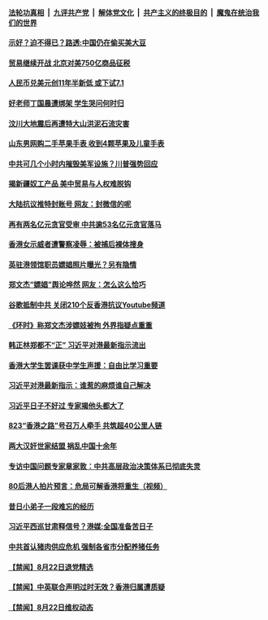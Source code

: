 ####  [法轮功真相](../../../../basic/blob/master/README.md?t=08231639) &nbsp;|&nbsp; [九评共产党](../../../../9ping.md/blob/master/README.md?t=08231639) &nbsp;|&nbsp; [解体党文化](../../../../jtdwh.md/blob/master/README.md?t=08231639)  &nbsp;|&nbsp; [共产主义的终极目的](../../../../gczydzjmd.md/blob/master/README.md?t=08231639) &nbsp;|&nbsp; [魔鬼在统治我们的世界](../../../../mgztzwmdsj.md/blob/master/README.md?t=08231639) 

#### [示好？迫不得已？路透:中国仍在偷买美大豆](../pages/prog204/a102650113.md?t=08231639) 

#### [贸易继续开战 北京对美750亿商品征税](../pages/prog204/a102650112.md?t=08231639) 

#### [人民币兑美元创11年半新低 或下试7.1](../pages/prog204/a102650009.md?t=08231639) 

#### [好老师丁国晨遭绑架 学生哭问何时归](../pages/prog204/a102650001.md?t=08231639) 


#### [汶川大地震后再遭特大山洪泥石流灾害](../pages/prog204/a102649950.md?t=08231639) 

#### [山东男网购二手苹果手表 收到4颗苹果及儿童手表](../pages/prog204/a102649955.md?t=08231639) 

#### [中共可几个小时内摧毁美军设施？川普强势回应](../pages/prog204/a102649949.md?t=08231639) 

#### [揭新疆奴工产品 美中贸易与人权难脱钩](../pages/prog204/a102649908.md?t=08231639) 

#### [大陆抗议推特封账号 网友：封微信的呢](../pages/prog204/a102649910.md?t=08231639) 

#### [再有两名亿元贪官受审 中共逾53名亿元贪官落马](../pages/prog204/a102649920.md?t=08231639) 

#### [香港女示威者遭警察凌辱：被捕后裸体搜身](../pages/prog204/a102649919.md?t=08231639) 

#### [英驻港领馆职员嫖娼照片曝光？另有隐情](../pages/prog204/a102649883.md?t=08231639) 

#### [郑文杰“嫖娼”舆论哗然 网友：怎么这么恰巧](../pages/prog204/a102649873.md?t=08231639) 

#### [谷歌抵制中共 关闭210个反香港抗议Youtube频道](../pages/prog204/a102649872.md?t=08231639) 

#### [《环时》称郑文杰涉嫖妓被拘 外界指疑点重重](../pages/prog204/a102649400.md?t=08231639) 

#### [韩正林郑都不“正” 习近平对港最新指示流出](../pages/prog204/a102649848.md?t=08231639) 

#### [香港大学生罢课获中学生声援：自由比学习重要](../pages/prog204/a102649800.md?t=08231639) 

#### [习近平对港最新指示：谁惹的麻烦谁自己解决](../pages/prog204/a102649797.md?t=08231639) 

#### [习近平日子不好过 专家揭他头都大了](../pages/prog204/a102649775.md?t=08231639) 

#### [823“香港之路”号召万人牵手 共筑超40公里人链](../pages/prog204/a102649712.md?t=08231639) 

#### [两大汉奸世家结盟 祸乱中国十余年](../pages/prog204/a102649237.md?t=08231639) 

#### [专访中国问题专家章家敦：中共高层政治决策体系已彻底失灵](../pages/prog204/a102649733.md?t=08231639) 

#### [80后港人拍片预言：危局可解香港将重生（视频）](../pages/prog204/a102649703.md?t=08231639) 

#### [昔日小弟子一段难忘的经历](../pages/prog204/a102649653.md?t=08231639) 

#### [习近平西巡甘肃释信号？港媒:全国准备苦日子](../pages/prog204/a102649551.md?t=08231639) 

#### [中共首认猪肉供应危机 强制各省市分配养猪任务](../pages/prog204/a102649519.md?t=08231639) 

#### [【禁闻】8月22日退党精选](../pages/prog204/a102649543.md?t=08231639) 

#### [【禁闻】中英联合声明过时无效？香港归属遭质疑](../pages/prog204/a102649532.md?t=08231639) 

#### [【禁闻】8月22日维权动态](../pages/prog204/a102649530.md?t=08231639) 

